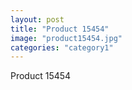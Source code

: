 ```yaml
---
layout: post
title: "Product 15454"
image: "product15454.jpg"
categories: "category1"
---
```

Product 15454

